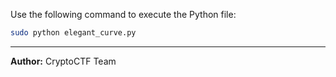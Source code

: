 
Use the following command to execute the Python file:

```bash
sudo python elegant_curve.py
```
---
**Author:** CryptoCTF Team